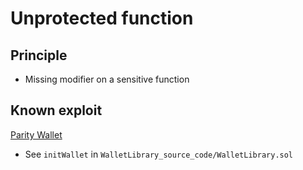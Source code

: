 # Unprotected function

## Principle
- Missing modifier on a sensitive function

## Known exploit
[Parity Wallet](https://blog.zeppelin.solutions/on-the-parity-wallet-multisig-hack-405a8c12e8f7)
- See `initWallet` in `WalletLibrary_source_code/WalletLibrary.sol`
